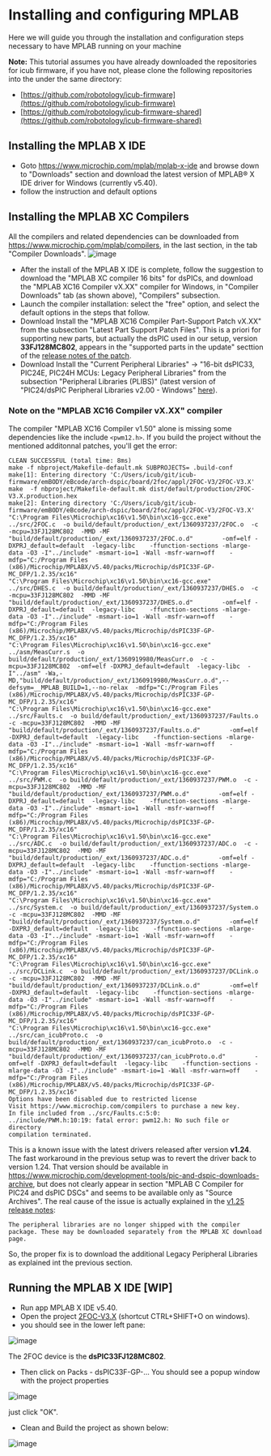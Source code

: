 # Installing and configuring MPLAB

Here we will guide you through the installation and configuration steps necessary
to have MPLAB running on your machine

**Note:** This tutorial assumes you have already downloaded the repositories for
icub firmware, if you have not, please clone the following repositories into the 
under the same directory:
- [https://github.com/robotology/icub-firmware](https://github.com/robotology/icub-firmware)
- [https://github.com/robotology/icub-firmware-shared](https://github.com/robotology/icub-firmware-shared)


## Installing the MPLAB X IDE

- Goto https://www.microchip.com/mplab/mplab-x-ide and browse down to "Downloads" 
section and download the latest version of MPLAB® X IDE driver for Windows 
(currently v5.40).
- follow the instruction and default options

## Installing the MPLAB XC Compilers

All the compilers and related dependencies can be downloaded from 
https://www.microchip.com/mplab/compilers, in the last section, in the tab 
"Compiler Downloads".
![image](https://user-images.githubusercontent.com/6848872/87525025-375ecb80-c689-11ea-9091-424cf2ab7e16.png)

- After the install of the MPLAB X IDE is complete, follow the suggestion to download
 the "MPLAB XC compiler 16 bits" for dsPICs, and download the "MPLAB XC16 Compiler 
 vX.XX" compiler for Windows, in "Compiler Downloads" tab (as shown above), 
 "Compilers" subsection.
- Launch the compiler installation: select the "free" option, and select the default 
options in the steps that follow.
- Download Install the "MPLAB XC16 Compiler Part-Support Patch vX.XX" from the 
subsection "Latest Part Support Patch Files". This is a priori for supporting new 
parts, but actually the dsPIC used in our setup, version **33FJ128MC802**, appears 
in the "supported parts in the update" secttion of the 
[release notes of the patch](https://ww1.microchip.com/downloads/en/DeviceDoc/XC16-v1.50-part-support-release-notes.html).
- Download Install the "Current Peripheral Libraries" -> "16-bit dsPIC33, PIC24E, 
PIC24H MCUs: Legacy Peripheral Libraries" from the subsection "Peripheral Libraries 
(PLIBS)" (latest version of "PIC24/dsPIC Peripheral Libraries v2.00 - Windows" 
[here](https://www.microchip.com/mymicrochip/filehandler.aspx?ddocname=en574967)).

### Note on the "MPLAB XC16 Compiler vX.XX" compiler

The compiler "MPLAB XC16 Compiler v1.50" alone is missing some dependencies like the include `<pwm12.h>`. If you build the project without the mentioned additonnal patches, you'll get the error:
```
CLEAN SUCCESSFUL (total time: 8ms)
make -f nbproject/Makefile-default.mk SUBPROJECTS= .build-conf
make[1]: Entering directory 'C:/Users/icub/git/icub-firmware/emBODY/eBcode/arch-dspic/board/2foc/appl/2FOC-V3/2FOC-V3.X'
make  -f nbproject/Makefile-default.mk dist/default/production/2FOC-V3.X.production.hex
make[2]: Entering directory 'C:/Users/icub/git/icub-firmware/emBODY/eBcode/arch-dspic/board/2foc/appl/2FOC-V3/2FOC-V3.X'
"C:\Program Files\Microchip\xc16\v1.50\bin\xc16-gcc.exe"   ../src/2FOC.c  -o build/default/production/_ext/1360937237/2FOC.o  -c -mcpu=33FJ128MC802  -MMD -MF "build/default/production/_ext/1360937237/2FOC.o.d"        -omf=elf -DXPRJ_default=default  -legacy-libc    -ffunction-sections -mlarge-data -O3 -I"../include" -msmart-io=1 -Wall -msfr-warn=off    -mdfp="C:/Program Files (x86)/Microchip/MPLABX/v5.40/packs/Microchip/dsPIC33F-GP-MC_DFP/1.2.35/xc16"
"C:\Program Files\Microchip\xc16\v1.50\bin\xc16-gcc.exe"   ../src/DHES.c  -o build/default/production/_ext/1360937237/DHES.o  -c -mcpu=33FJ128MC802  -MMD -MF "build/default/production/_ext/1360937237/DHES.o.d"        -omf=elf -DXPRJ_default=default  -legacy-libc    -ffunction-sections -mlarge-data -O3 -I"../include" -msmart-io=1 -Wall -msfr-warn=off    -mdfp="C:/Program Files (x86)/Microchip/MPLABX/v5.40/packs/Microchip/dsPIC33F-GP-MC_DFP/1.2.35/xc16"
"C:\Program Files\Microchip\xc16\v1.50\bin\xc16-gcc.exe"   ../asm/MeasCurr.s  -o build/default/production/_ext/1360919980/MeasCurr.o  -c -mcpu=33FJ128MC802  -omf=elf -DXPRJ_default=default  -legacy-libc  -I"../asm" -Wa,-MD,"build/default/production/_ext/1360919980/MeasCurr.o.d",--defsym=__MPLAB_BUILD=1,--no-relax  -mdfp="C:/Program Files (x86)/Microchip/MPLABX/v5.40/packs/Microchip/dsPIC33F-GP-MC_DFP/1.2.35/xc16"
"C:\Program Files\Microchip\xc16\v1.50\bin\xc16-gcc.exe"   ../src/Faults.c  -o build/default/production/_ext/1360937237/Faults.o  -c -mcpu=33FJ128MC802  -MMD -MF "build/default/production/_ext/1360937237/Faults.o.d"        -omf=elf -DXPRJ_default=default  -legacy-libc    -ffunction-sections -mlarge-data -O3 -I"../include" -msmart-io=1 -Wall -msfr-warn=off    -mdfp="C:/Program Files (x86)/Microchip/MPLABX/v5.40/packs/Microchip/dsPIC33F-GP-MC_DFP/1.2.35/xc16"
"C:\Program Files\Microchip\xc16\v1.50\bin\xc16-gcc.exe"   ../src/PWM.c  -o build/default/production/_ext/1360937237/PWM.o  -c -mcpu=33FJ128MC802  -MMD -MF "build/default/production/_ext/1360937237/PWM.o.d"        -omf=elf -DXPRJ_default=default  -legacy-libc    -ffunction-sections -mlarge-data -O3 -I"../include" -msmart-io=1 -Wall -msfr-warn=off    -mdfp="C:/Program Files (x86)/Microchip/MPLABX/v5.40/packs/Microchip/dsPIC33F-GP-MC_DFP/1.2.35/xc16"
"C:\Program Files\Microchip\xc16\v1.50\bin\xc16-gcc.exe"   ../src/ADC.c  -o build/default/production/_ext/1360937237/ADC.o  -c -mcpu=33FJ128MC802  -MMD -MF "build/default/production/_ext/1360937237/ADC.o.d"        -omf=elf -DXPRJ_default=default  -legacy-libc    -ffunction-sections -mlarge-data -O3 -I"../include" -msmart-io=1 -Wall -msfr-warn=off    -mdfp="C:/Program Files (x86)/Microchip/MPLABX/v5.40/packs/Microchip/dsPIC33F-GP-MC_DFP/1.2.35/xc16"
"C:\Program Files\Microchip\xc16\v1.50\bin\xc16-gcc.exe"   ../src/System.c  -o build/default/production/_ext/1360937237/System.o  -c -mcpu=33FJ128MC802  -MMD -MF "build/default/production/_ext/1360937237/System.o.d"        -omf=elf -DXPRJ_default=default  -legacy-libc    -ffunction-sections -mlarge-data -O3 -I"../include" -msmart-io=1 -Wall -msfr-warn=off    -mdfp="C:/Program Files (x86)/Microchip/MPLABX/v5.40/packs/Microchip/dsPIC33F-GP-MC_DFP/1.2.35/xc16"
"C:\Program Files\Microchip\xc16\v1.50\bin\xc16-gcc.exe"   ../src/DCLink.c  -o build/default/production/_ext/1360937237/DCLink.o  -c -mcpu=33FJ128MC802  -MMD -MF "build/default/production/_ext/1360937237/DCLink.o.d"        -omf=elf -DXPRJ_default=default  -legacy-libc    -ffunction-sections -mlarge-data -O3 -I"../include" -msmart-io=1 -Wall -msfr-warn=off    -mdfp="C:/Program Files (x86)/Microchip/MPLABX/v5.40/packs/Microchip/dsPIC33F-GP-MC_DFP/1.2.35/xc16"
"C:\Program Files\Microchip\xc16\v1.50\bin\xc16-gcc.exe"   ../src/can_icubProto.c  -o build/default/production/_ext/1360937237/can_icubProto.o  -c -mcpu=33FJ128MC802  -MMD -MF "build/default/production/_ext/1360937237/can_icubProto.o.d"        -omf=elf -DXPRJ_default=default  -legacy-libc    -ffunction-sections -mlarge-data -O3 -I"../include" -msmart-io=1 -Wall -msfr-warn=off    -mdfp="C:/Program Files (x86)/Microchip/MPLABX/v5.40/packs/Microchip/dsPIC33F-GP-MC_DFP/1.2.35/xc16"
Options have been disabled due to restricted license
Visit https://www.microchip.com/compilers to purchase a new key.
In file included from ../src/Faults.c:5:0:
../include/PWM.h:10:19: fatal error: pwm12.h: No such file or directory
compilation terminated.
```
This is a known issue with the latest drivers released after version **v1.24**. The fast workaround in the previous setup was to revert the driver back to version 1.24. That version should be available in https://www.microchip.com/development-tools/pic-and-dspic-downloads-archive, but does not clearly appear in section "MPLAB C Compiler for PIC24 and dsPIC DSCs" and seems to be available only as "Source Archives". The real cause of the issue is actually explained in the [v1.25 release notes](http://ww1.microchip.com/downloads/en/DeviceDoc/XC16-v-1.25%20release%20notes.html):
```
The peripheral libraries are no longer shipped with the compiler package. These may be downloaded separately from the MPLAB XC download page.
```
So, the proper fix is to download the additional Legacy Peripheral Libraries as explained int the previous section.

## Running the MPLAB X IDE [WIP]

- Run app MPLAB X IDE v5.40.
- Open the project [2FOC-V3.X](https://github.com/robotology/icub-firmware/tree/master/emBODY/eBcode/arch-dspic/board/2foc/appl/2FOC-V3/2FOC-V3.X) (shortcut CTRL+SHIFT+O on windows).
- you should see in the lower left pane:

![image](img/MPLAB_1.png)

The 2FOC device is the **dsPIC33FJ128MC802**.
- Then click on Packs - dsPIC33F-GP-...   You should see a popup window with the project properties

![image](img/MPLAB_2.png)

just click "OK".

- Clean and Build the project as shown below:

![image](img/MPLAB_3.png)
